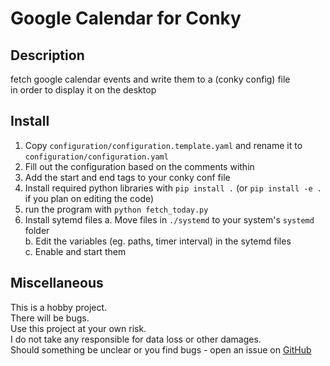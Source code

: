 # Google Calendar for Conky

## Description

fetch google calendar events and write them to a (conky config) file  
in order to display it on the desktop

## Install

1. Copy `configuration/configuration.template.yaml` and rename it to `configuration/configuration.yaml`
2. Fill out the configuration based on the comments within
3. Add the start and end tags to your conky conf file
4. Install required python libraries with `pip install .` (or `pip install -e .` if you plan on editing the code)
5. run the program with `python fetch_today.py`
6. Install sytemd files
  a. Move files in `./systemd` to your system's `systemd` folder  
  b. Edit the variables (eg. paths, timer interval) in the sytemd files  
  c. Enable and start them  

## Miscellaneous

This is a hobby project.  
There will be bugs.  
Use this project at your own risk.  
I do not take any responsible for data loss or other damages.  
Should something be unclear or you find bugs - open an issue on [GitHub](https://github.com/TomLouisKeller/asana_conky)
